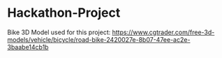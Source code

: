 # Hackathon-Project
 
Bike 3D Model used for this project: <https://www.cgtrader.com/free-3d-models/vehicle/bicycle/road-bike-2420027e-8b07-47ee-ac2e-3baabe14cb1b>
